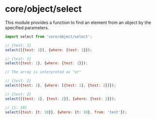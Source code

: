 # core/object/select

This module provides a function to find an element from an object by the specified parameters.

```js
import select from 'core/object/select';

// {test: 1}
select([{test: 1}], {where: {test: 1}});

// {test: 1}
select({test: 1}, {where: {test: 1}});

// The array is interpreted as "or"

// {test: 2}
select({test: 2}, {where: [{test: 1}, {test: 2}]});

// {test: 2}
select([{test: 1}, {test: 2}], {where: {test: 2}});

// {t: 10}
select({test: {t: 10}}, {where: {t: 10}, from: 'test'});
```
